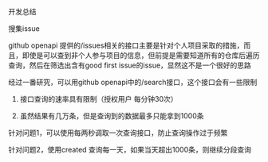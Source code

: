 开发总结

搜集issue

github openapi 提供的/issues相关的接口主要是针对个人项目采取的措施，而且，即使是可以查到非个人参与项目的信息，但前提是需要知道所有的仓库后遍历查询，然后在筛选出含有good first issue的issue，显然这不是一个很好的思路

经过一番研究，可以用github openapi中的/search接口，这个接口会有一些限制

1. 接口查询的速率具有限制（授权用户 每分钟30次）

2. 虽然结果有几万条，但是查询到的数据最多只能拿到1000条

针对问题1，可以使用每两秒调取一次查询接口，防止查询操作过于频繁

针对问题2，使用created 查询每一天，如果当天超出1000条，则继续分段查询



